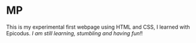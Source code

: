 # MP
This is my experimental first webpage using HTML and CSS, I learned with Epicodus. <em>I am still learning, stumbling and having fun!</em>! 
